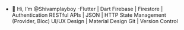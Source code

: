- 👋 Hi, I’m @Shivamplayboy
-Flutter | Dart
Firebase | Firestore | Authentication
RESTful APIs | JSON | HTTP
State Management (Provider, Bloc)
UI/UX Design | Material Design
Git | Version Control
<!---
Shivamplayboy/Shivamplayboy is a ✨ special ✨ repository because its `README.md` (this file) appears on your GitHub profile.
You can click the Preview link to take a look at your changes.
--->
